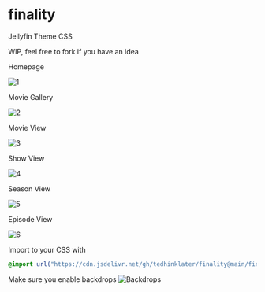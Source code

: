 # finality
Jellyfin Theme CSS

WIP, feel free to fork if you have an idea

Homepage

![1](https://i.imgur.com/FQpv9aq.png)

Movie Gallery

![2](https://i.imgur.com/ewxpylm.png)

Movie View

![3](https://i.imgur.com/rUIB6Ly.png)

Show View

![4](https://i.imgur.com/zgfQBv3.png)

Season View

![5](https://i.imgur.com/IkbuMQF.png)

Episode View

![6](https://i.imgur.com/lQhgX72.png)

Import to your CSS with

```css
@import url("https://cdn.jsdelivr.net/gh/tedhinklater/finality@main/finality.css");

```
Make sure you enable backdrops
![Backdrops](https://i.imgur.com/18D9IO3.png)
